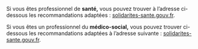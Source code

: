 Si vous êtes professionnel de **santé,**
vous pouvez trouver à l’adresse ci-dessous les recommandations
adaptées :
[solidarites-sante.gouv.fr](https://solidarites-sante.gouv.fr/soins-et-maladies/maladies/maladies-infectieuses/coronavirus/professionnels-de-sante/article/protection-des-professionnels-de-sante-face-au-covid-19).

Si vous êtes un professionnel du **médico-social,**
vous pouvez trouver ci-dessous les recommandations
adaptées à l’adresse suivante :
[solidarites-sante.gouv.fr](https://solidarites-sante.gouv.fr/soins-et-maladies/maladies/maladies-infectieuses/coronavirus/professionnels-du-social-et-medico-social/).
